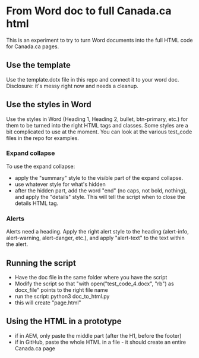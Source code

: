 # From Word doc to full Canada.ca html
This is an experiment to try to turn Word documents into the full HTML code for Canada.ca pages.

## Use the template
Use the template.dotx file in this repo and connect it to your word doc. Disclosure: it's messy right now and needs a cleanup.

## Use the styles in Word
Use the styles in Word (Heading 1, Heading 2, bullet, btn-primary, etc.) for them to be turned into the right HTML tags and classes. Some styles are a bit complicated to use at the moment. You can look at the various test_code files in the repo for examples.

### Expand collapse
To use the expand collapse:
- apply the "summary" style to the visible part of the expand collapse.
- use whatever style for what's hidden
- after the hidden part, add the word "end" (no caps, not bold, nothing), and apply the "details" style. This will tell the script when to close the details HTML tag.

### Alerts
Alerts need a heading. Apply the right alert style to the heading (alert-info, alert-warning, alert-danger, etc.), and apply "alert-text" to the text within the alert.

## Running the script
- Have the doc file in the same folder where you have the script
- Modify the script so that "with open("test_code_4.docx", "rb") as docx_file" points to the right file name
- run  the script: python3 doc_to_html.py
- this will create "page.html"

## Using the HTML in a prototype
- if in AEM, only paste the middle part (after the H1, before the footer)
- if in GitHub, paste the whole HTML in a file - it should create an entire Canada.ca page
